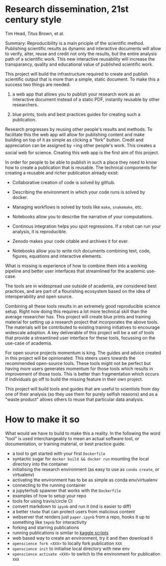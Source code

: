 # Research dissemination, 21st century style

Tim Head, Titus Brown, et al.

Summary: Reproducibility is a main priciple of the scientific method. Publishing scientific results as dynamic and interactive documents will allow to verify, alter, reuse and credit not only the results, but the entire analysis path of a scientific work. This new interactive reusability will increase the transparancy, quality and educational value of published scientific work.   


This project will build the infrastructure required to create and
publish scientific output that is more than a simple, static
document. To make this a success two things are needed:

1) a web app that allows you to publish your research work as an
   interactive document instead of a static PDF, instantly reusable by
   other researchers.

2) blue prints, tools and best practices guides for creating such a
   publication. 

Research progresses by reusing other people's results and methods. To
facilitate this the web app will allow for publishing content and make
building on top of it as simple as clicking a "fork" button. Credit
and appreciation can be assigned by :star:ing other people's
work. This creates a social web for science. Creating this web app is
the first aim of this project.

In order for people to be able to publish in such a place they need to
know how to create a publication that is reusable. The technical
components for creating a reusable and richer publication already
exist:

* Collaborative creation of code is solved by github.

* Describing the environment in which your code runs is solved by
  docker.

* Managing workflows is solved by tools like `make`, `snakemake`, etc.

* Notebooks allow you to describe the narrative of your computations.

* Continous integration helps you spot regressions. If a robot can run
  your analysis, it is reproducible.

* Zenodo makes your code citable and archives it for ever.

* Notebooks allow you to write rich documents combining text, code,
  figures, equations and interactive elements.

What is missing is experience of how to combine them into a working
pipeline and better user interfaces that streamlined for the academic
use-case.

The tools are in widespread use outside of academia, are considered
best practices, and are part of a flourishing ecosystem based on the
idea of interoperability and open source.

Combining all these tools results in an extremely good reproducible
science setup. Right now doing this requires a lot more technical
skill than the average researcher has. This project will create blue
prints and training material for setting up a research project that
incorporates the above tools. The materials will be contributed to
existing training initiatives to encourage widescale adoption. A key
deliverable of this project will be a set of tools that provide
a streamlined user interface for these tools, focussing on the
use-case of academia.

For open source projects momentum is king. The guides and advice
created in this project will be opinionated. This steers users towards
the recommended open-source tools. These tools might not be perfect
but having more users generates momentum for those tools which results
in improvement of those tools. This is better than fragmentation which
occurs if individuals go off to build the missing feature in their own
project.

This project will build tools and guides that are useful to scientists
from day one of their analysis (so they use them for purely selfish
reasons) and as a "waste product" allows others to reuse that
particular data analysis.


# How to make it so

What would we have to build to make this a reality. In the following
the word "tool" is used interchangeably to mean an actual software
tool, or documentation, or training material, or best practice guide.

* a tool to get started with your first `Dockerfile`
* syntactic sugar for `docker build && docker run` mounting the
  local directory into the container
* initialising the research environment (as easy to use as `conda
  create`, or virtualenv)
* activating the environment has to be as simple as conda
  env/virtualenv
* connecting to the running container
* a jupyterhub spawner that works with the `Dockerfile`
* examples of how to setup your repo
* tools for using travis/circle CI
* convert markdown to `ipynb` and run it (md is easier to diff)
* a better `thebe` that can protect users from malicious content
* webserver that renders just `paper.ipynb` from a repo, hooks it up
  to something like `tmpnb` for interactivity
* forking and starring publications
* running publications is similar to [kaggle scripts](https://www.kaggle.com/scripts)
* web based way to create an environment, try it and then
  download it
* `openscience fork <XXX>` to locally fork publication `XXX`
* `openscience init` to initialise local directory with new env
* `openscience activate <XXX>` to switch to the environment
  for publication `XXX`
